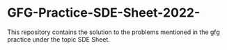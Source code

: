 # GFG-Practice-SDE-Sheet-2022-
This repository contains the solution to the problems mentioned in the gfg practice under the topic SDE Sheet.
